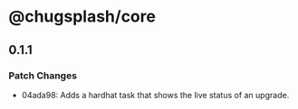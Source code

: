 # @chugsplash/core

## 0.1.1

### Patch Changes

- 04ada98: Adds a hardhat task that shows the live status of an upgrade.
